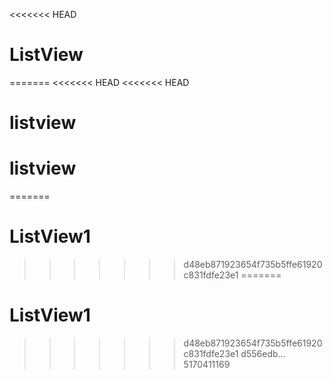 <<<<<<< HEAD
# ListView
=======
<<<<<<< HEAD
<<<<<<< HEAD
# listview
# listview
=======
# ListView1
>>>>>>> d48eb871923654f735b5ffe61920c831fdfe23e1
=======
# ListView1
>>>>>>> d48eb871923654f735b5ffe61920c831fdfe23e1
>>>>>>> d556edb... 5170411169
